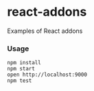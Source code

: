 react-addons
===========

Examples of React addons

### Usage

```
npm install
npm start
open http://localhost:9000
npm test
```
